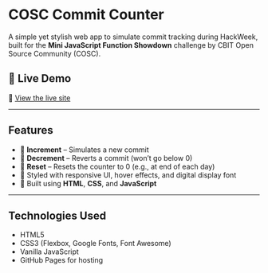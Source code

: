 # COSC Commit Counter

A simple yet stylish web app to simulate commit tracking during HackWeek, built for the **Mini JavaScript Function Showdown** challenge by CBIT Open Source Community (COSC).

## 📸 Live Demo
🔗 [View the live site](https://jailakshmi7683.github.io/commit-counter)

---

## Features

- 🔼 **Increment** – Simulates a new commit
- 🔽 **Decrement** – Reverts a commit (won’t go below 0)
- 🔁 **Reset** – Resets the counter to 0 (e.g., at end of each day)
- 💅 Styled with responsive UI, hover effects, and digital display font
- 🧠 Built using **HTML**, **CSS**, and **JavaScript**

---

##  Technologies Used

- HTML5  
- CSS3 (Flexbox, Google Fonts, Font Awesome)  
- Vanilla JavaScript  
- GitHub Pages for hosting
